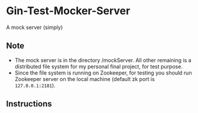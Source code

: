 # Gin-Test-Mocker-Server
A mock server (simply)

## Note
- The mock server is in the directory /mockServer. All other remaining is a distributed file system for my personal final project, for test purpose.
- Since the file system is running on Zookeeper, for testing you should run Zookeeper server on the local machine (default zk port is `127.0.0.1:2181`).

## Instructions

